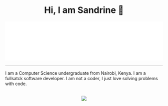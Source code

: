 
<h1 align="center" > Hi, I am Sandrine 👋</h1>

<p align="center">
<img src="header.svg" />
</p>

<hr/>


I am a Computer Science undergraduate from Nairobi, Kenya. I am a fullsatck software developer. I am not a coder, I just love solving problems with code.

<div align="center">
<br/>
 <td>

 <tr><img src="https://github-readme-streak-stats.herokuapp.com/?user=sAndrin3&show_icons=true&locale=en&layout=compact&theme=tokyonight"/></tr>
<td>
</div>
